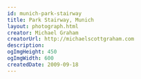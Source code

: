 ```yaml
---
id: munich-park-stairway
title: Park Stairway, Munich
layout: photograph.html
creator: Michael Graham
creatorUrl: http://michaelscottgraham.com
description:
ogImgHeight: 450
ogImgWidth: 600
createdDate: 2009-09-18
---
```

